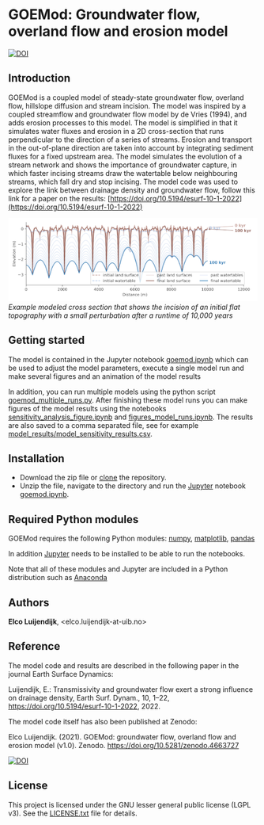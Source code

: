 # GOEMod: Groundwater flow, overland flow and erosion model

[![DOI](https://zenodo.org/badge/DOI/10.5281/zenodo.4663727.svg)](https://doi.org/10.5281/zenodo.4663727)


## Introduction

GOEMod is a coupled model of steady-state groundwater flow, overland flow, hillslope diffusion and stream incision. The model was inspired by a coupled streamflow and groundwater flow model by de Vries (1994), and adds erosion processes to this model. The model is simplified in that it simulates water fluxes and erosion in a 2D cross-section that runs perpendicular to the direction of a series of streams. Erosion and transport in the out-of-plane direction are taken into account by integrating sediment fluxes for a fixed upstream area. The model simulates the evolution of a stream network and shows the importance of groundwater capture, in which faster incising streams draw the watertable below neighbouring streams, which fall dry and stop incising.
The model code was used to explore the link between drainage density and groundwater flow, follow this link for a paper on the results: [https://doi.org/10.5194/esurf-10-1-2022](https://doi.org/10.5194/esurf-10-1-2022)


![](fig/modelled_surface_and_watertable_base_case_small.png)
*Example modeled cross section that shows the incision of an initial flat topography with a small perturbation after a runtime of 10,000 years*


## Getting started

The model is contained in the Jupyter notebook [goemod.ipynb](goemod.ipynb) which can be used to adjust the model parameters, execute a single model run and make several figures and an animation of the model results

In addition, you can run multiple models using the python script [goemod_multiple_runs.py](goemod_multiple_runs.py). After finishing these model runs you can make figures of the model results using the notebooks [sensitivity_analysis_figure.ipynb](sensitivity_analysis_figure.ipynb) and [figures_model_runs.ipynb](figures_model_runs.ipynb). The results are also saved to a comma separated file, see for example [model_results/model_sensitivity_results.csv](model_results/model_sensitivity_results.csv).


## Installation

* Download the zip file or [clone](https://docs.github.com/en/github/creating-cloning-and-archiving-repositories/cloning-a-repository) the repository.
* Unzip the file, navigate to the directory and run the [Jupyter](https://jupyter.org/) notebook [goemod.ipynb](goemod.ipynb).


## Required Python modules

GOEMod requires the following Python modules:
[numpy](https://numpy.org/), [matplotlib](https://matplotlib.org/), [pandas](https://pandas.pydata.org/)

In addition [Jupyter](https://jupyter.org/) needs to be installed to be able to run the notebooks.

Note that all of these modules and Jupyter are included in a Python distribution such as [Anaconda](https://www.anaconda.com/distribution/)


## Authors
**Elco Luijendijk**, <elco.luijendijk-at-uib.no>


## Reference
The model code and results are described in the following paper in the journal Earth Surface Dynamics:

Luijendijk, E.: Transmissivity and groundwater flow exert a strong influence on drainage density, Earth Surf. Dynam., 10, 1–22, https://doi.org/10.5194/esurf-10-1-2022, 2022. 

The model code itself has also been published at Zenodo:

Elco Luijendijk. (2021). GOEMod: groundwater flow, overland flow and erosion model (v1.0). Zenodo. https://doi.org/10.5281/zenodo.4663727

[![DOI](https://zenodo.org/badge/DOI/10.5281/zenodo.4663727.svg)](https://doi.org/10.5281/zenodo.4663727)


## License
This project is licensed under the GNU lesser general public license (LGPL v3). See the [LICENSE.txt](LICENSE.txt) file for details.


